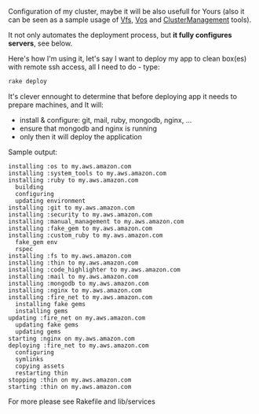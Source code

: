 Configuration of my cluster, maybe it will be also usefull for Yours (also it can be seen as a sample usage of [Vfs][vfs], [Vos][vos] and [ClusterManagement][cluster_management] tools).

It not only automates the deployment process, but **it fully configures servers**, see below.

Here's how I'm using it, let's say I want to deploy my app to clean box(es) with remote ssh access, all I need to do - type:

``` bash
rake deploy
```

It's clever ennought to determine that before deploying app it needs to prepare machines, and It will:

- install & configure: git, mail, ruby, mongodb, nginx, ...
- ensure that mongodb and nginx is running
- only then it will deploy the application

Sample output:

```
installing :os to my.aws.amazon.com
installing :system_tools to my.aws.amazon.com
installing :ruby to my.aws.amazon.com
  building
  configuring
  updating environment
installing :git to my.aws.amazon.com
installing :security to my.aws.amazon.com
installing :manual_management to my.aws.amazon.com
installing :fake_gem to my.aws.amazon.com
installing :custom_ruby to my.aws.amazon.com
  fake_gem env
  rspec
installing :fs to my.aws.amazon.com
installing :thin to my.aws.amazon.com
installing :code_highlighter to my.aws.amazon.com
installing :mail to my.aws.amazon.com
installing :mongodb to my.aws.amazon.com
installing :nginx to my.aws.amazon.com
installing :fire_net to my.aws.amazon.com
  installing fake gems
  installing gems
updating :fire_net on my.aws.amazon.com
  updating fake gems
  updating gems
starting :nginx on my.aws.amazon.com
deploying :fire_net to my.aws.amazon.com
  configuring
  symlinks
  copying assets
  restarting thin
stopping :thin on my.aws.amazon.com
starting :thin on my.aws.amazon.com
```

For more please see Rakefile and lib/services

[vos]: http://github.com/alexeypetrushin/vos
[vfs]: http://github.com/alexeypetrushin/vfs
[cluster_management]: https://github.com/alexeypetrushin/cluster_management